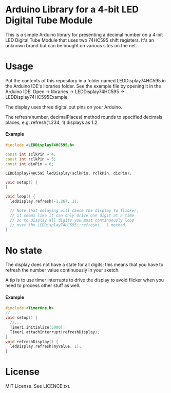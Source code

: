 # Arduino Library for a 4-bit LED Digital Tube Module

This is a simple Arduino library for presenting a decimal number on a 4-bit LED Digital Tube Module that uses two 74HC595 shift registers. It's an unknown brand but can be bought on various sites on the net.

# Usage

Put the contents of this repository in a folder named LEDDisplay74HC595 in the Arduino IDE's libraries folder. See the example file by opening it in the Arduino IDE: Open -> libraries -> LEDDisplay74HC595 -> LEDDisplay74HC595Example.

The display uses three digital out pins on your Arduino.

The refresh(number, decimalPlaces) method rounds to specified decimals places, e.g. refresh(1.234, 1) displays as 1.2.

#### Example

```C++
#include <LEDDisplay74HC595.h>

const int sclkPin = 4;
const int rclkPin = 5;
const int dioPin = 6;

LEDDisplay74HC595 ledDisplay(sclkPin, rclkPin, dioPin);

void setup() {
}

void loop() {
  ledDisplay.refresh(-1.267, 1);

  // Note that delaying will cause the display to flicker,
  // it seems like it can only drive one digit at a time
  // so to display all digits you must continuously loop
  // over the LEDDisplay74HC595::refresh(...) method.
}
```

# No state

The display does not have a state for all digits; this means that you have to refresh the number value continuously in your sketch.

A tip is to use timer interrupts to drive the display to avoid flicker when you need to process other stuff as well.

#### Example
```C++
#include <TimerOne.h>
//...
void setup() {
  //...
  Timer1.initialize(5000);
  Timer1.attachInterrupt(refreshDisplay);
}
void refreshDisplay() {
  ledDisplay.refresh(myValue, 1);
}
```

# License

MIT License. See LICENCE.txt.
